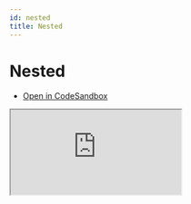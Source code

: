 ```yaml
---
id: nested
title: Nested
---
```


# Nested

- [Open in CodeSandbox](https://codesandbox.io/s/nested-68elg8?)

<iframe src="https://codesandbox.io/embed/nested-68elg8??fontsize=14&hidenavigation=1&theme=dark"
     style={{width:"100%", height:"500px", border:0, borderRadius: "4px", overflow:"hidden"}}
     title="Basic"
     allow="accelerometer; ambient-light-sensor; camera; encrypted-media; geolocation; gyroscope; hid; microphone; midi; payment; usb; vr; xr-spatial-tracking"
     sandbox="allow-forms allow-modals allow-popups allow-presentation allow-same-origin allow-scripts"
   ></iframe>
